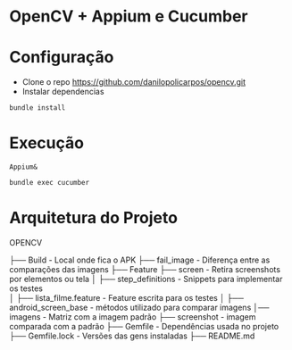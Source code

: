 # OpenCV + Appium e Cucumber

# Configuração
- Clone o repo https://github.com/danilopolicarpos/opencv.git
- Instalar dependencias
```
bundle install
```
# Execução 
 ```
Appium&
```
```
bundle exec cucumber
```
# Arquitetura do Projeto

OPENCV

├── Build                    - Local onde fica o APK
├── fail_image               - Diferença entre as comparações das imagens
├── Feature
    ├── screen               - Retira screenshots por elementos ou tela
│   ├── step_definitions     - Snippets para implementar os testes   
│   ├── lista_filme.feature  - Feature escrita para os testes
│   ├── android_screen_base  - métodos utilizado para comparar imagens
│── imagens                  - Matriz com a imagem padrão 
├── screenshot               - imagem comparada com a padrão
├── Gemfile                  - Dependências usada no projeto
├── Gemfile.lock             - Versões das gens instaladas
├── README.md   
